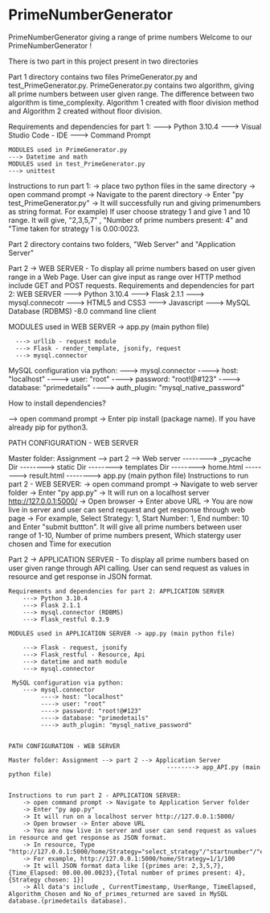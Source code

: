 # PrimeNumberGenerator
PrimeNumberGenerator giving a range of prime numbers 
Welcome to our PrimeNumberGenerator !

There is two part in this project present in two directories

Part 1 directory contains two files PrimeGenerator.py and test_PrimeGenerator.py. PrimeGenerator.py contains two algorithm, giving all prime numbers between user given range.
The difference between two algorithm is time_complexity. Algorithm 1 created with floor division method and Algorithm 2 created without floor division.

Requirements and dependencies for part 1:
    ---> Python 3.10.4
    ---> Visual Studio Code - IDE
    ---> Command Prompt
    
    MODULES used in PrimeGenerator.py
    ---> Datetime and math
    MODULES used in test_PrimeGenerator.py
    ---> unittest
    
Instructions to run part 1:
    -> place two python files in the same directory
    -> open command prompt -> Navigate to the parent directory -> Enter "py test_PrimeGenerator.py"
    -> It will successfully run and giving primenumbers as string format. For example) If user choose strategy 1 and give 1 and 10 range. It will give, "2,3,5,7" , "Number of prime numbers present: 4" and "Time taken for strategy 1 is 0.00:0023.
    
    
Part 2 directory contains two folders, "Web Server" and "Application Server"

Part 2 -> WEB SERVER - To display all prime numbers based on user given range in a Web Page. User can give input as range over HTTP method include GET and POST requests.
  Requirements and dependencies for part 2: WEB SERVER
      ---> Python 3.10.4
      ---> Flask 2.1.1
      ---> mysql.connecotr
      ---> HTML5 and CSS3
      ---> Javascript
      ---> MySQL Database (RDBMS) -8.0 command line client
      
   MODULES used in WEB SERVER -> app.py (main python file)
   
      ---> urllib - request module
      ---> Flask - render_template, jsonify, request
      ---> mysql.connector
    
   MySQL configuration via python:
      ---> mysql.connector
           ----> host: "localhost"
           ----> user: "root"
           ----> password: "root!@#123"
           ----> database: "primedetails"
           ----> auth_plugin: "mysql_native_password"
   
   How to install dependencies?
   
   --> open command prompt -> Enter pip install (package name). If you have already pip for python3.
   
   PATH CONFIGURATION - WEB SERVER
   
   Master folder: Assignment --> part 2 --> Web server
                                                --------> _pycache Dir
                                                --------> static Dir
                                                --------> templates Dir
                                                          --------> home.html
                                                          --------> result.html
                                                --------> app.py (main python file)
   Instructions to run part 2 - WEB SERVER:
        -> open command prompt -> Navigate to web server folder
        -> Enter "py app.py"
        -> It will run on a localhost server http://127.0.0.1:5000/
        -> Open browser -> Enter above URL
        -> You are now live in server and user can send request and get response through web page
        -> For example, Select Strategy: 1, Start Number: 1, End number: 10 and Enter "submit buttton". It will give all prime numbers between user range of 1-10, Number of prime numbers present, Which statergy user chosen and Time for execution
        
     
  Part 2 -> APPLICATION SERVER - To display all prime numbers based on user given range through API calling. User can send request as values in resource and get response in JSON format.
  
    Requirements and dependencies for part 2: APPLICATION SERVER
        ---> Python 3.10.4
        ---> Flask 2.1.1
        ---> mysql.connector (RDBMS)
        ---> Flask_restful 0.3.9
       
    MODULES used in APPLICATION SERVER -> app.py (main python file)
    
        ---> Flask - request, jsonify
        ---> Flask_restful - Resource, Api
        ---> datetime and math module
        ---> mysql.connector
     
     MySQL configuration via python:
        ---> mysql.connector
             ----> host: "localhost"
             ----> user: "root"
             ----> password: "root!@#123"
             ----> database: "primedetails"
             ----> auth_plugin: "mysql_native_password"
   
   
    PATH CONFIGURATION - WEB SERVER
   
    Master folder: Assignment --> part 2 --> Application Server
                                                --------> app_API.py (main python file)
                                                
   
    Instructions to run part 2 - APPLICATION SERVER:
        -> open command prompt -> Navigate to Application Server folder
        -> Enter "py app.py"
        -> It will run on a localhost server http://127.0.0.1:5000/
        -> Open browser -> Enter above URL
        -> You are now live in server and user can send request as values in resource and get response as JSON format.
        -> In resource, Type "http://127.0.0.1:5000/home/Strategy="select_strategy"/"startnumber"/"endnumber"
        -> For example, http://127.0.0.1:5000/home/Strategy=1/1/100
        -> It will JSON format data like [{primes are: 2,3,5,7},{Time_Elapsed: 00.00.00.0023},{Total number of primes present: 4},{Strategy chosen: 1}]
        -> All data's include , CurrentTimestamp, UserRange, TimeElapsed, Algorithm_Chosen and No_of_primes_returned are saved in MySQL database.(primedetails database).
        
   
   
   
   
   
   
   
   
